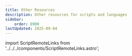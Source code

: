 ```yaml
---
title: Other Resources
description: Other resources for scripts and languages
sidebar:
    order: 8900
lastUpdated: 2025-09-04
---
```


import ScriptRemoteLinks from '../../../components/ScriptRemoteLinks.astro';

<ScriptRemoteLinks detailSummary="none"/>